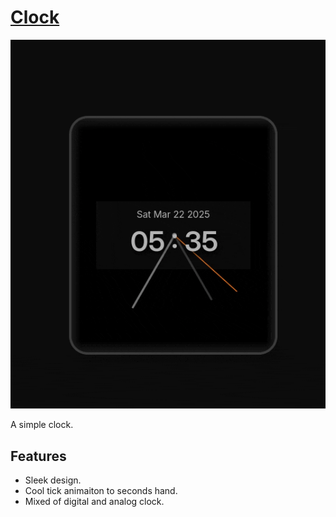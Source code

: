 # [Clock](https://nuralam123.github.io/going-back/clock/)

![Clock Showcase](./clock_showcase.gif)

A simple clock.

## Features

- Sleek design.
- Cool tick animaiton to seconds hand.
- Mixed of digital and analog clock.
